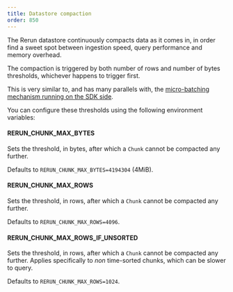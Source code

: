 ```yaml
---
title: Datastore compaction
order: 850
---
```



The Rerun datastore continuously compacts data as it comes in, in order find a sweet spot between ingestion speed, query performance and memory overhead.

The compaction is triggered by both number of rows and number of bytes thresholds, whichever happens to trigger first.

This is very similar to, and has many parallels with, the [micro-batching mechanism running on the SDK side](./sdk-micro-batching).

You can configure these thresholds using the following environment variables:

#### RERUN_CHUNK_MAX_BYTES

Sets the threshold, in bytes, after which a `Chunk` cannot be compacted any further.

Defaults to `RERUN_CHUNK_MAX_BYTES=4194304` (4MiB).

#### RERUN_CHUNK_MAX_ROWS

Sets the threshold, in rows, after which a `Chunk` cannot be compacted any further.

Defaults to `RERUN_CHUNK_MAX_ROWS=4096`.

#### RERUN_CHUNK_MAX_ROWS_IF_UNSORTED

Sets the threshold, in rows, after which a `Chunk` cannot be compacted any further.
Applies specifically to _non_ time-sorted chunks, which can be slower to query.

Defaults to `RERUN_CHUNK_MAX_ROWS=1024`.
